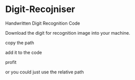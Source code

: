 # Digit-Recojniser
Handwritten Digit Recognition Code


Download the digit for recognition image into your machine.

copy the path

add it to the code

profit


or you could just use the relative path
